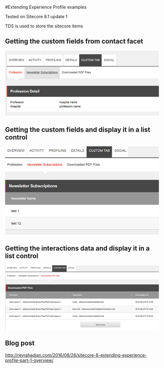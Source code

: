 #Extending Experience Profile examples

Tested on Sitecore 8.1 update 1

TDS is used to store the sitecore items

## Getting the custom fields from contact facet
![](/docs/images/end-result.PNG?raw=true "")

## Getting the custom fields and display it in a list control
![](/docs/images/end-result-newsletter-tab.PNG?raw=true "")

## Getting the interactions data and display it in a list control
![](/docs/images/end-result-downloadedpdffiles-tab.PNG?raw=true "")

## Blog post 
http://reyrahadian.com/2016/08/26/sitecore-8-extending-experience-profile-part-1-overview/
